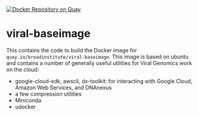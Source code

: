[![Docker Repository on Quay](https://quay.io/repository/broadinstitute/viral-baseimage/status "Docker Repository on Quay")](https://quay.io/repository/broadinstitute/viral-baseimage)

# viral-baseimage

This contains the code to build the Docker image for
`quay.io/broadinstitute/viral-baseimage`. This image is based on ubuntu
and contains a number of generally useful utilities for Viral Genomics
work on the cloud:

 - google-cloud-sdk, awscli, dx-toolkit: for interacting with
Google Cloud, Amazon Web Services, and DNAnexus
 - a few compression utilities
 - Miniconda
 - udocker
